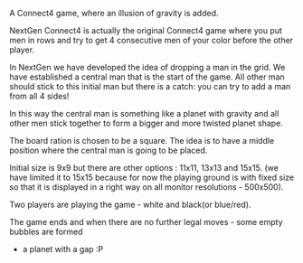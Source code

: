 A Connect4 game, where an illusion of gravity is added.

NextGen Connect4 is actually the original Connect4 game where you
put men in rows and try to get 4 consecutive men of your color
before the other player.

In NextGen we have developed the idea of dropping a man in the grid.
We have established a central man that is the start of the game.
All other man should stick to this initial man but there is a catch:
you can try to add a man from all 4 sides!

In this way the central man is something like a planet with gravity
and all other men stick together to form a bigger and more twisted planet shape.

The board ration is chosen to be a square. The idea is to have a middle position
where the central man is going to be placed.

Initial size is 9x9 but there are other options : 11x11, 13x13 and 15x15.
(we have limited it to 15x15 because for now the playing ground is with fixed
size so that it is displayed in a right way on all monitor resolutions - 500x500).

Two players are playing the game - white and black(or blue/red).

The game ends and when there are no further legal moves - some empty bubbles are formed
- a planet with a gap :P